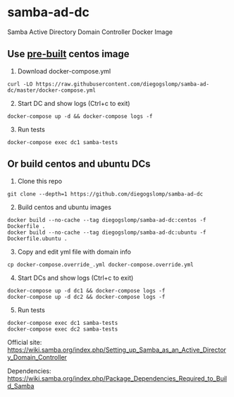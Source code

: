 # samba-ad-dc

Samba Active Directory Domain Controller Docker Image

## Use [pre-built](https://hub.docker.com/r/diegogslomp/samba-ad-dc) centos image

1. Download docker-compose.yml
```
curl -LO https://raw.githubusercontent.com/diegogslomp/samba-ad-dc/master/docker-compose.yml
```

2. Start DC and show logs (Ctrl+c to exit)
```
docker-compose up -d && docker-compose logs -f
```

3. Run tests
```
docker-compose exec dc1 samba-tests
```

## Or build centos and ubuntu DCs

1. Clone this repo
```
git clone --depth=1 https://github.com/diegogslomp/samba-ad-dc
```

2. Build centos and ubuntu images
```
docker build --no-cache --tag diegogslomp/samba-ad-dc:centos -f Dockerfile .
docker build --no-cache --tag diegogslomp/samba-ad-dc:ubuntu -f Dockerfile.ubuntu .
```

3. Copy and edit yml file with domain info
```
cp docker-compose.override_.yml docker-compose.override.yml
```

4. Start DCs and show logs (Ctrl+c to exit)
```
docker-compose up -d dc1 && docker-compose logs -f
docker-compose up -d dc2 && docker-compose logs -f
```

5. Run tests
```
docker-compose exec dc1 samba-tests
docker-compose exec dc2 samba-tests
```

Official site: https://wiki.samba.org/index.php/Setting_up_Samba_as_an_Active_Directory_Domain_Controller

Dependencies: https://wiki.samba.org/index.php/Package_Dependencies_Required_to_Build_Samba
